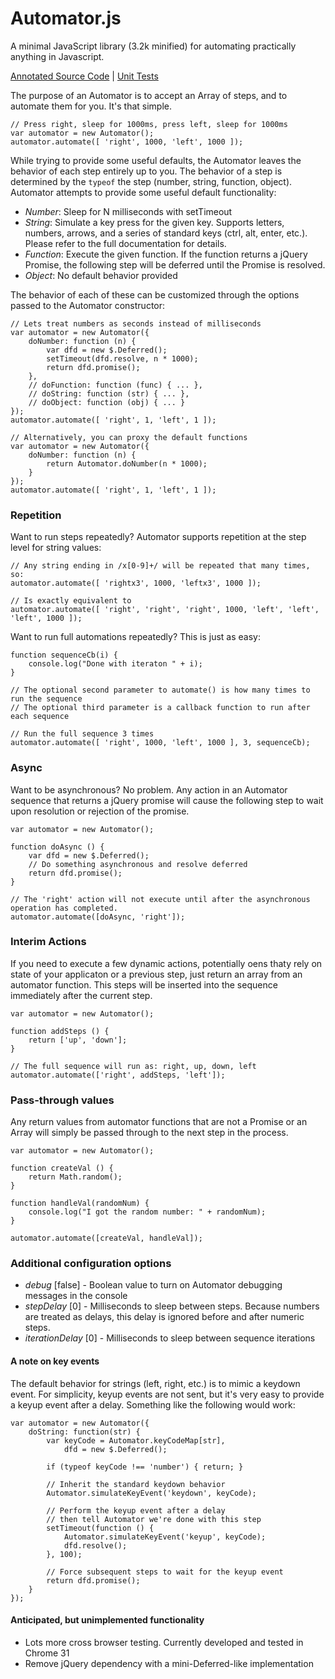 Automator.js
============

A minimal JavaScript library (3.2k minified) for automating practically anything in Javascript.

[Annotated Source Code](https://rawgithub.com/brophdawg11/Automator.js/master/docs/automator.html) |
[Unit Tests](https://rawgithub.com/brophdawg11/Automator.js/master/tests.html)

The purpose of an Automator is to accept an Array of steps, and to automate them for you.  It's that simple.

    // Press right, sleep for 1000ms, press left, sleep for 1000ms
    var automator = new Automator();
    automator.automate([ 'right', 1000, 'left', 1000 ]);

While trying to provide some useful defaults, the Automator leaves the behavior of each step entirely up to you.  The behavior of a step is determined by the `typeof` the step (number, string, function, object).  Automator attempts to provide some useful default functionality:

* *Number*: Sleep for N milliseconds with setTimeout
* *String*: Simulate a key press for the given key.  Supports letters, numbers, arrows, and a series of standard keys (ctrl, alt, enter, etc.).  Please refer to the full documentation for details.
* *Function*: Execute the given function.  If the function returns a jQuery Promise, the following step will be deferred until the Promise is resolved.
* *Object*: No default behavior provided

The behavior of each of these can be customized through the options passed to the Automator constructor:

    // Lets treat numbers as seconds instead of milliseconds
    var automator = new Automator({
        doNumber: function (n) {
            var dfd = new $.Deferred();
            setTimeout(dfd.resolve, n * 1000);
            return dfd.promise();
        },
        // doFunction: function (func) { ... },
        // doString: function (str) { ... },
        // doObject: function (obj) { ... }
    });
    automator.automate([ 'right', 1, 'left', 1 ]);

    // Alternatively, you can proxy the default functions
    var automator = new Automator({
        doNumber: function (n) {
            return Automator.doNumber(n * 1000);
        }
    });
    automator.automate([ 'right', 1, 'left', 1 ]);


### Repetition ###
Want to run steps repeatedly?  Automator supports repetition at the step level for string values:

    // Any string ending in /x[0-9]+/ will be repeated that many times, so:
    automator.automate([ 'rightx3', 1000, 'leftx3', 1000 ]);

    // Is exactly equivalent to
    automator.automate([ 'right', 'right', 'right', 1000, 'left', 'left', 'left', 1000 ]);


Want to run full automations repeatedly?  This is just as easy:

    function sequenceCb(i) {
        console.log("Done with iteraton " + i);
    }

    // The optional second parameter to automate() is how many times to run the sequence
    // The optional third parameter is a callback function to run after each sequence

    // Run the full sequence 3 times
    automator.automate([ 'right', 1000, 'left', 1000 ], 3, sequenceCb);


### Async ###

Want to be asynchronous?  No problem.  Any action in an Automator sequence that returns a jQuery promise will cause the following step to wait upon resolution or rejection of the promise.

    var automator = new Automator();

    function doAsync () {
        var dfd = new $.Deferred();
        // Do something asynchronous and resolve deferred
        return dfd.promise();
    }

    // The 'right' action will not execute until after the asynchronous operation has completed.
    automator.automate([doAsync, 'right']);


### Interim Actions ###

If you need to execute a few dynamic actions, potentially oens thaty rely on state of your applicaton or a previous step, just return an array from an automator function.  This steps will be inserted into the sequence immediately after the current step.

    var automator = new Automator();

    function addSteps () {
        return ['up', 'down'];
    }

    // The full sequence will run as: right, up, down, left
    automator.automate(['right', addSteps, 'left']);


### Pass-through values ###

Any return values from automator functions that are not a Promise or an Array will simply be passed through to the next step in the process.

    var automator = new Automator();

    function createVal () {
        return Math.random();
    }

    function handleVal(randomNum) {
        console.log("I got the random number: " + randomNum);
    }

    automator.automate([createVal, handleVal]);


### Additional configuration options ###

* *debug* [false] - Boolean value to turn on Automator debugging messages in the console
* *stepDelay* [0] - Milliseconds to sleep between steps.  Because numbers are treated as delays, this delay is ignored before and after numeric steps.
* *iterationDelay* [0] - Milliseconds to sleep between sequence iterations


#### A note on key events ####

The default behavior for strings (left, right, etc.) is to mimic a keydown event.  For simplicity, keyup events are not sent, but it's very easy to provide a keyup event after a delay.  Something like the following would work:

    var automator = new Automator({
        doString: function(str) {
            var keyCode = Automator.keyCodeMap[str],
                dfd = new $.Deferred();

            if (typeof keyCode !== 'number') { return; }

            // Inherit the standard keydown behavior
            Automator.simulateKeyEvent('keydown', keyCode);

            // Perform the keyup event after a delay
            // then tell Automator we're done with this step
            setTimeout(function () {
                Automator.simulateKeyEvent('keyup', keyCode);
                dfd.resolve();
            }, 100);

            // Force subsequent steps to wait for the keyup event
            return dfd.promise();
        }
    });


#### Anticipated, but unimplemented functionality ####

* Lots more cross browser testing.  Currently developed and tested in Chrome 31
* Remove jQuery dependency with a mini-Deferred-like implementation
